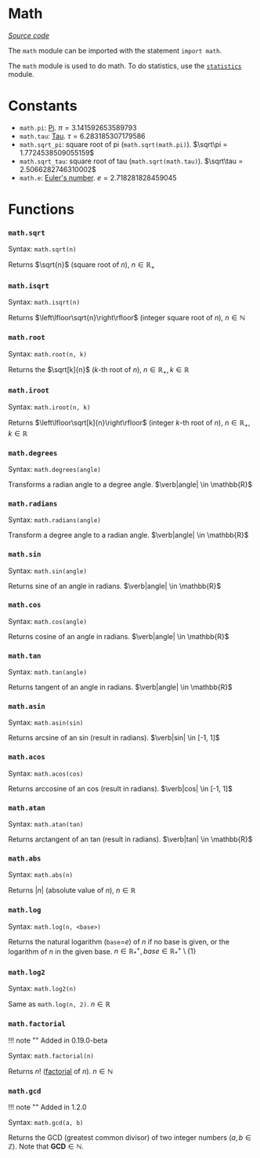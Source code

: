 # Math

*[Source code](https://github.com/jd-develop/nougaro/blob/main/lib_/math_.py)*

The `math` module can be imported with the statement `import math`.

The `math` module is used to do math. To do statistics, use the [`statistics`](statistics.md) module.

# Constants
* `math.pi`: [Pi](https://en.wikipedia.org/wiki/Pi). $\pi = 3.141592653589793$
* `math.tau`: [Tau](https://tauday.com/). $\tau = 6.283185307179586$
* `math.sqrt_pi`: square root of pi (`math.sqrt(math.pi)`). $\sqrt\pi = 1.7724538509055159$
* `math.sqrt_tau`: square root of tau (`math.sqrt(math.tau)`). $\sqrt\tau = 2.5066282746310002$
* `math.e`: [Euler's number](https://en.wikipedia.org/wiki/E_(mathematical_constant)). $e = 2.718281828459045$

# Functions
### `math.sqrt`
Syntax: `math.sqrt(n)`

Returns $\sqrt{n}$ (square root of $n$), $n \in \mathbb{R}_+$

### `math.isqrt`

Syntax: `math.isqrt(n)`

Returns $\left\lfloor\sqrt{n}\right\rfloor$ (integer square root of $n$), $n \in \mathbb{N}$

### `math.root`

Syntax: `math.root(n, k)`

Returns the $\sqrt[k]{n}$ ($k$-th root of $n$), $n \in \mathbb{R}_+, k \in \mathbb{R}$

### `math.iroot`

Syntax: `math.iroot(n, k)`

Returns $\left\lfloor\sqrt[k]{n}\right\rfloor$ (integer $k$-th root of $n$), $n \in \mathbb{R}_+, k \in \mathbb{R}$

### `math.degrees`

Syntax: `math.degrees(angle)`

Transforms a radian angle to a degree angle. $\verb|angle| \in \mathbb{R}$

### `math.radians`

Syntax: `math.radians(angle)`

Transform a degree angle to a radian angle. $\verb|angle| \in \mathbb{R}$

### `math.sin`

Syntax: `math.sin(angle)`

Returns sine of an angle in radians. $\verb|angle| \in \mathbb{R}$

### `math.cos`

Syntax: `math.cos(angle)`

Returns cosine of an angle in radians. $\verb|angle| \in \mathbb{R}$

### `math.tan`

Syntax: `math.tan(angle)`

Returns tangent of an angle in radians. $\verb|angle| \in \mathbb{R}$

### `math.asin`

Syntax: `math.asin(sin)`

Returns arcsine of an sin (result in radians). $\verb|sin| \in [-1, 1]$

### `math.acos`

Syntax: `math.acos(cos)`

Returns arccosine of an cos (result in radians). $\verb|cos| \in [-1, 1]$

### `math.atan`

Syntax: `math.atan(tan)`

Returns arctangent of an tan (result in radians). $\verb|tan| \in \mathbb{R}$

### `math.abs`

Syntax: `math.abs(n)`

Returns $\left|n\right|$ (absolute value of $n$), $n \in \mathbb{R}$

### `math.log`

Syntax: `math.log(n, <base>)`

Returns the natural logarithm (`base`=$e$) of $n$ if no base is given, or the
logarithm of $n$ in the given base.
$n \in \mathbb{R}^+_*, base \in \mathbb{R}^+_*\setminus \{1\}$

### `math.log2`

Syntax: `math.log2(n)`

Same as `math.log(n, 2)`. $n \in \mathbb{R}$

### `math.factorial`

!!! note ""
    Added in 0.19.0-beta

Syntax: `math.factorial(n)`

Returns $n!$ ([factorial](https://en.wikipedia.org/wiki/Factorial) of $n$). $n \in \mathbb{N}$

### `math.gcd`

!!! note ""
    Added in 1.2.0

Syntax: `math.gcd(a, b)`

Returns the GCD (greatest common divisor) of two integer numbers
($a, b \in \mathbb{Z}$). Note that $\textbf{GCD} \in \mathbb{N}$.

